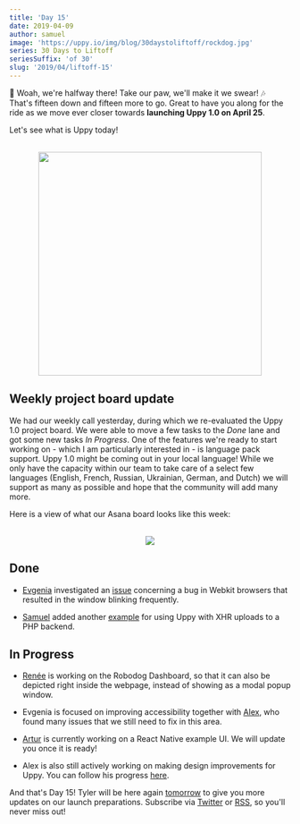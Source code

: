 ```yaml
---
title: 'Day 15'
date: 2019-04-09
author: samuel
image: 'https://uppy.io/img/blog/30daystoliftoff/rockdog.jpg'
series: 30 Days to Liftoff
seriesSuffix: 'of 30'
slug: '2019/04/liftoff-15'
---
```


:musical_note: Woah, we're halfway there! Take our paw, we'll make it we swear!
:notes: That's fifteen down and fifteen more to go. Great to have you along for
the ride as we move ever closer towards **launching Uppy 1.0 on April 25**.

Let's see what is Uppy today!

<center><br /><img width="400" src="/img/blog/30daystoliftoff/rockdog.jpg" /><br /></center>

<!--truncate-->

## Weekly project board update

We had our weekly call yesterday, during which we re-evaluated the Uppy 1.0
project board. We were able to move a few tasks to the _Done_ lane and got some
new tasks _In Progress_. One of the features we're ready to start working on -
which I am particularly interested in - is language pack support. Uppy 1.0 might
be coming out in your local language! While we only have the capacity within our
team to take care of a select few languages (English, French, Russian,
Ukrainian, German, and Dutch) we will support as many as possible and hope that
the community will add many more.

Here is a view of what our Asana board looks like this week:

<center><br /><img src="/img/blog/30daystoliftoff/2019-04-09-asana-board.png" /><br /></center>

## Done

- [Evgenia](https://github.com/lakesare) investigated an
  [issue](https://github.com/transloadit/uppy/pull/1400#issuecomment-481039845)
  concerning a bug in Webkit browsers that resulted in the window blinking
  frequently.

- [Samuel](https://github.com/samuelayo) added another
  [example](https://github.com/transloadit/uppy/pull/1389) for using Uppy with
  XHR uploads to a PHP backend.

## In Progress

- [Renée](https://github.com/goto-bus-stop) is working on the Robodog Dashboard,
  so that it can also be depicted right inside the webpage, instead of showing
  as a modal popup window.

- Evgenia is focused on improving accessibility together with
  [Alex](https://github.com/nqst), who found many issues that we still need to
  fix in this area.

- [Artur](https://github.com/arturi) is currently working on a React Native
  example UI. We will update you once it is ready!

- Alex is also still actively working on making design improvements for Uppy.
  You can follow his progress
  [here](https://github.com/nqst/uppy/commits/design-facelift).

And that's Day 15! Tyler will be here again
[tomorrow](/blog/2019/04/liftoff-16/) to give you more updates on our launch
preparations. Subscribe via [Twitter](https://twitter.com/uppy_io) or
[RSS](https://uppy.io/blog/atom.xml), so you'll never miss out!
